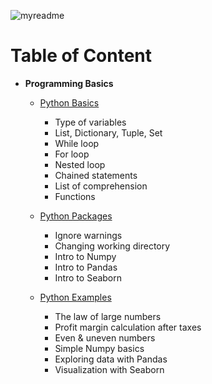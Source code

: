 ![myreadme](https://user-images.githubusercontent.com/70707092/95544092-d0b72880-09bf-11eb-90f7-bdca493307f7.png)

# Table of Content

- **Programming Basics**

    - [Python Basics](https://github.com/mareksturek/programming-basics/blob/main/python_basics.ipynb)

      - Type of variables
      - List, Dictionary, Tuple, Set
      - While loop           
      - For loop
      - Nested loop
      - Chained statements
      - List of comprehension
      - Functions
  

    - [Python Packages](https://github.com/mareksturek/programming-basics/blob/main/python_packages.ipynb)

      - Ignore warnings
      - Changing working directory
      - Intro to Numpy
      - Intro to Pandas
      - Intro to Seaborn
  

    - [Python Examples](https://github.com/mareksturek/programming-basics/blob/main/python_examples.ipynb)     

      - The law of large numbers                
      - Profit margin calculation after taxes
      - Even & uneven numbers
      - Simple Numpy basics
      - Exploring data with Pandas                         
      - Visualization with Seaborn
